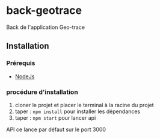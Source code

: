 # back-geotrace
Back de l'application Geo-trace

## Installation 

### Prérequis 

- [NodeJs](https://nodejs.org/fr/)

### procédure d'installation 

1. cloner le projet et placer le terminal à la racine du projet
2. taper : `npm install` pour installer les dépendances
3. taper : `npm start` pour lancer api 

API ce lance par défaut sur le port 3000
